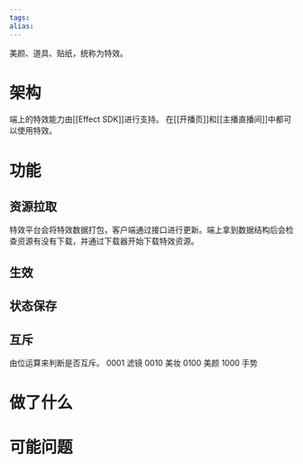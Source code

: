 ```yaml
---
tags: 
alias:
---
```

美颜、道具、贴纸，统称为特效。
# 架构
端上的特效能力由[[Effect SDK]]进行支持。
在[[开播页]]和[[主播直播间]]中都可以使用特效。
# 功能
## 资源拉取
特效平台会将特效数据打包，客户端通过接口进行更新。端上拿到数据结构后会检查资源有没有下载，并通过下载器开始下载特效资源。


## 生效
## 状态保存
## 互斥
由位运算来判断是否互斥。
0001 滤镜
0010 美妆
0100 美颜
1000 手势

# 做了什么

# 可能问题

